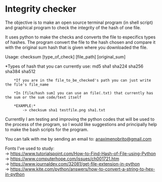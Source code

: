 # Integrity checker

The objective is to make an open source terminal program (in shell script) and graphical program to check the integrity of the hash
of one file.

It uses python to make the checks and converts the file to especifics types of hashes. The program convert the file
to the hash chosen and compare it with the original sum hash that is given where you downloaded the file.

Usage:
  checksum [type_of_check] [file_path]  [original_sum]

*Types of hash that you can currently use:
            md5
            sha1
            sha224
            sha256
            sha384
            sha512

        *If you are in the file_to_be_checked's path you can just write the file's file_name

        *In [file/hash sum] you can use an file(.txt) that currently has the sum or the sum code/text itself

        *EXAMPLE:*
            -> checksum sha1 testfile.png sha1.txt

Currentlly I am testing and improving the python codes that will be used to the process of the program,
so I would like suggestions and principally help to make the bash scripts for the program.

You can talk with me by sending an email to: anaximenobrito@gmail.com





Fonts I've used to study: <br>
  -> https://www.tutorialspoint.com/How-to-Find-Hash-of-File-using-Python <br>
  -> https://www.computerhope.com/issues/ch001721.htm <br>
  -> https://www.journaldev.com/32081/get-file-extension-in-python <br>
  -> https://www.kite.com/python/answers/how-to-convert-a-string-to-hex-in-python <br>
